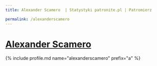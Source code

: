 ```yaml
---
title: Alexander Scamero  | Statystyki patronite.pl | Patromierz

permalink: /alexanderscamero
---
```


# [Alexander Scamero ](https://patronite.pl/alexanderscamero)

{% include profile.md name="alexanderscamero" prefix="a" %}
